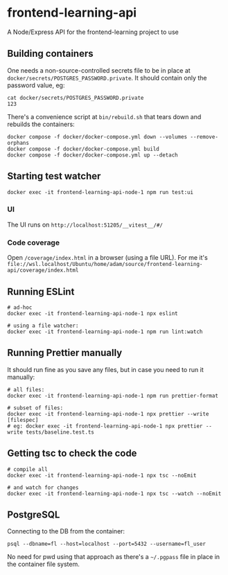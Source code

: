 # frontend-learning-api
A Node/Express API for the frontend-learning project to use

## Building containers

One needs a non-source-controlled secrets file to be in place at `docker/secrets/POSTGRES_PASSWORD.private`.
It should contain only the password value, eg:

```
cat docker/secrets/POSTGRES_PASSWORD.private
123
```

There's a convenience script at `bin/rebuild.sh` that tears down and rebuilds the containers:

```
docker compose -f docker/docker-compose.yml down --volumes --remove-orphans
docker compose -f docker/docker-compose.yml build
docker compose -f docker/docker-compose.yml up --detach
```

## Starting test watcher

```
docker exec -it frontend-learning-api-node-1 npm run test:ui
```

### UI

The UI runs on `http://localhost:51205/__vitest__/#/`

### Code coverage

Open `/coverage/index.html` in a browser (using a file URL).
For me it's `file://wsl.localhost/Ubuntu/home/adam/source/frontend-learning-api/coverage/index.html`

## Running ESLint

```
# ad-hoc
docker exec -it frontend-learning-api-node-1 npx eslint

# using a file watcher:
docker exec -it frontend-learning-api-node-1 npm run lint:watch
```

## Running Prettier manually

It should run fine as you save any files, but in case you need to run it manually:

```
# all files:
docker exec -it frontend-learning-api-node-1 npm run prettier-format

# subset of files:
docker exec -it frontend-learning-api-node-1 npx prettier --write [filespec]
# eg: docker exec -it frontend-learning-api-node-1 npx prettier --write tests/baseline.test.ts
```

## Getting tsc to check the code

```
# compile all
docker exec -it frontend-learning-api-node-1 npx tsc --noEmit

# and watch for changes
docker exec -it frontend-learning-api-node-1 npx tsc --watch --noEmit
```

## PostgreSQL

Connecting to the DB from the container:

```
psql --dbname=fl --host=localhost --port=5432 --username=fl_user
```

No need for pwd using that approach as there's a `~/.pgpass` file in place in the container file system.
